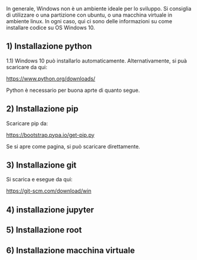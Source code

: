 In generale, Windows non è un ambiente ideale per lo sviluppo. Si consiglia di utilizzare o una partizione con ubuntu, o una macchina virtuale in ambiente linux. In ogni caso, qui ci sono delle informazioni su come installare codice su OS Windows 10.

## 1) Installazione python

1.1) Windows 10 può installarlo automaticamente. Alternativamente, si puà scaricare da qui:

https://www.python.org/downloads/

Python è necessario per buona aprte di quanto segue.

## 2) Installazione pip

Scaricare pip da:

https://bootstrap.pypa.io/get-pip.py

Se si apre come pagina, si può scaricare direttamente.

## 3) Installazione git

Si scarica e esegue da qui:

https://git-scm.com/download/win

## 4) installazione jupyter


## 5) Installazione root


## 6) Installazione macchina virtuale
